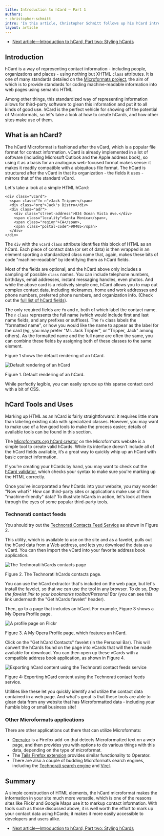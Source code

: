 ```yaml
---
title: Introduction to hCard — Part 1
authors:
- christopher-schmitt
intro: 'In this article, Christopher Schmitt follows up his hCard introduction by showing us how add some style to hCards, to make them fit nicely into a page design.'
layout: article
---
```

<ul class="seriesNav">
<li class="next"><a href="http://dev.opera.com/articles/view/introduction-to-hcard-part-two-styling/" rel="next" title="link to the previous article in the series">Next article—Introduction to hCard, Part two: Styling hCards</a></li>
</ul>

<h2>Introduction</h2>
<p>hCard is a way of representing contact information - including people, organizations and places - using nothing but XHTML <code>class</code> attributes. It is one of many standards detailed on the <a href="http://microformats.org">Microformats project</a>, the aim of which is to provide standards for coding machine-readable information into web pages using semantic HTML.</p>

<p>Among other things, this standardized way of representing information allows for third-party software to glean this information and put it to all kinds of good use. hCard is the perfect vehicle for showing off the potential of Microformats, so let's take a look at how to create hCards, and how other sites make use of them.</p>

<h2>What is an hCard?</h2>

<p>The hCard Microformat is fashioned after the vCard, which is a popular file format for contact information. vCard is already implemented in a lot of software (including Microsoft Outlook and the Apple address book), so using it as a basis for an analogous web-focused format makes sense: it makes it readily compatible with a ubiquitous file format. The hCard is structured after the vCard in that its organization - the fields it uses - mirrors that of the standard vCard.</p>

<p>Let's take a look at a simple HTML hCard:</p>

<pre><code>&lt;div class="vcard"&gt;
  &lt;span class="fn n"&gt;Jack Tripper&lt;/span&gt;
  &lt;div class="org"&gt;Jack's Bistro&lt;/div&gt;
  &lt;div class="adr"&gt;
    &lt;div class="street-address"&gt;834 Ocean Vista Ave.&lt;/div&gt;
    &lt;span class="locality"&gt;Santa Monica&lt;/span&gt;,
    &lt;span class="region"&gt;CA&lt;/span&gt;,
    &lt;span class="postal-code"&gt;90405&lt;/span&gt;
  &lt;/div&gt;
&lt;/div&gt;</code></pre>

<p>The <code>div</code> with the <code>vcard</code> <code>class</code> attribute identifies this block of HTML as an hCard. Each piece of contact data (or set of data) is then wrapped in an element sporting a standardized class name that, again, makes these bits of code "machine-readable" by identifying them as hCard fields.</p>

<p>Most of the fields are optional, and the hCard above only includes a sampling of possible <code>class</code> names. You can include telephone numbers, birthdays, email addresses, instant messaging handles, even photos. And while the above card is a relatively simple one, hCard allows you to map out complex contact data, including nicknames, home and work addresses and phone numbers, preferred phone numbers, and organization info. (Check out the <a href="http://microformats.org/wiki/hcard-cheatsheet">full list of hCard fields</a>).</p>

<p>The only required fields are <code>fn</code> and <code>n</code>, both of which label the contact name. The <code>n</code> <code>class</code> represents the full name (which would include first and last name fields, and any prefixes or suffixes). The <code>fn</code> class labels the "formatted name", or how you would like the name to appear as the label for the card (eg, you may prefer "Mr. Jack Tripper", or "Tripper, Jack" among others). As the formatted name and the full name are often the same, you can combine these fields by assigning both of these classes to the same element.</p>

<p>Figure 1 shows the default rendering of an hCard.</p>


<img src="image001.gif" alt="Default rendering of an hCard" />
<p class="comment">Figure 1. Default rendering of an hCard.</p>

<p>While perfectly legible, you can easily spruce up this sparse contact card with a bit of CSS.</p>
<h2>hCard Tools and Uses</h2>
<p>Marking up HTML as an hCard is fairly straightforward: it requires little more than labeling existing data with specialized classes. However, you may want to make use of a few good tools to make the process easier; details of available tools can be found in this section.</p>
<p>The <a href="http://microformats.org/code/hcard/creator">Microformats.org hCard creator</a> on the Microformats website is a simple tool to create valid hCards. While its interface doesn't include all of the hCard fields available, it’s a great way to quickly whip up an hCard with basic contact information.</p>
<p>If you're creating your hCards by hand, you may want to check out the <a href="http://en.hcard.geekhood.net/">hCard validator</a>, which checks your syntax to make sure you're marking up the HTML correctly.</p>
<p>Once you've incorporated a few hCards into your website, you may wonder "Now what?" How can third-party sites or applications make use of this "machine-friendly" data? To illustrate hCards in action, let's look at them through the eyes of some popular third-party tools.</p>


<h3>Technorati contact feeds</h3>
<p>You should try out the <a href="http://www.technorati.com/contacts">Technorati Contacts Feed Service</a> as shown in Figure 2.</p>

<p>This utility, which is available to use on the site and as a favelet, pulls out the hCard data from a Web address, and lets you download the data as a vCard. You can then import the vCard into your favorite address book application.</p>


<img src="image002.jpg" alt="The Technorati hCards contacts page" />
<p class="comment">Figure 2. The Technorati hCards contacts page.</p>

<p>You can use the hCard extractor that's included on the web page, but let's install the favelet, so that we can use the tool in any browser. To do so, <em>Drag the favelet link to your bookmarks toolbar/Personal Bar</em> (you can see this link underneath the "Get hCards favelet" header).</p>

<p>Then, go to a page that includes an hCard. For example, Figure 3 shows a My Opera Profile page.</p>

<img src="image003.jpg" alt="A profile page on Flickr" />
<p class="comment">Figure 3. A My Opera Profile page, which features an hCard.</p>

<p>Click on the "Get hCard Contacts" favelet (in the Personal Bar). This will convert the hCards found on the page into vCards that will then be made available for download. You can then open up these vCards with a compatible address book application, as shown in Figure 4.</p>

<img src="image004.jpg" alt="Exporting hCard content using the Technorati contact feeds service" />
<p class="comment">Figure 4: Exporting hCard content using the Technorati contact feeds service.</p>

<p>Utilities like these let you quickly identify and utilize the contact data contained in a web page. And what's great is that these tools are able to glean data from any website that has Microformatted data - including your humble blog or small business site!</p>

<h3>Other Microformats applications</h3>

<p>There are other applications out there that can utilize Microformats:</p>

<ul>
<li><a href="https://addons.mozilla.org/en-US/firefox/addon/4106">Operator</a> is a Firefox add-on that detects Microformatted text on a web page, and then provides you with options to do various things with this data, depending on the type of microformat.</li>
<li>The <a href="https://addons.mozilla.org/en-US/firefox/addon/tails-export/">Tails Firefox extension</a> provides similar functionality to Operator.</li>
<li>There are also a couple of budding Microformats search engines, including the <a href="http://kitchen.technorati.com/search/">Technorati search engine</a> and <a href="http://virel.de">Virel</a>.</li>
</ul>
<h2>Summary</h2>
<p>A simple construction of HTML elements, the hCard microformat makes the information in your site much more versatile, which is one of the reasons sites like Flickr and Google Maps use it to markup contact information. With tools such as those discussed above, it is well worth the effort to mark up your contact data using hCards; it makes it more easily accessible to developers and users alike.</p>

<ul class="seriesNav">
<li class="next"><a href="http://dev.opera.com/articles/view/introduction-to-hcard-part-two-styling/" rel="next" title="link to the previous article in the series">Next article—Introduction to hCard, Part two: Styling hCards</a></li>
</ul>

